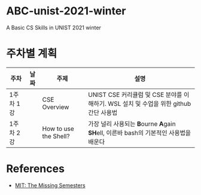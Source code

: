 # ABC-unist-2021-winter
A Basic CS Skills in UNIST 2021 winter

# 주차별 계획
|주차|날짜|주제|설명|
|------|---|---|---|
|1주차 1강||CSE Overview|UNIST CSE 커리큘럼 및 CSE 분야를 이해하기. WSL 설치 및 수업을 위한 github 간단 사용법|
|1주차 2강||How to use the Shell?|가장 널리 사용되는 **B**ourne **A**gain **SH**ell, 이른바 bash의 기본적인 사용법을 배운다|

# References
- [MIT: The Missing Semesters](https://missing.csail.mit.edu/)
